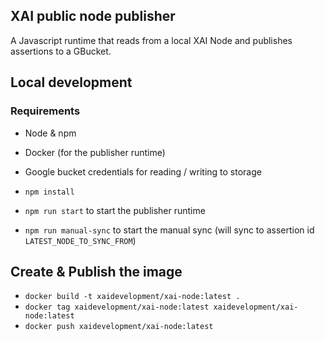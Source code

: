 ## XAI public node publisher

A Javascript runtime that reads from a local XAI Node and publishes assertions to a GBucket.

## Local development

### Requirements

- Node & npm
- Docker (for the publisher runtime)
- Google bucket credentials for reading / writing to storage

- `npm install`
- `npm run start` to start the publisher runtime
- `npm run manual-sync` to start the manual sync (will sync to assertion id `LATEST_NODE_TO_SYNC_FROM`)

## Create & Publish the image

- `docker build -t xaidevelopment/xai-node:latest .`
- `docker tag xaidevelopment/xai-node:latest xaidevelopment/xai-node:latest`
- `docker push xaidevelopment/xai-node:latest`